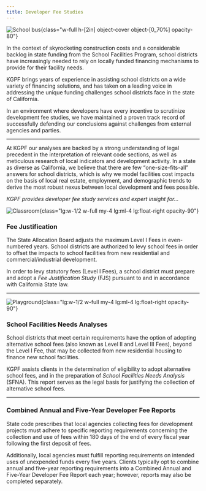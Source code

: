 ```yaml
---
title: Developer Fee Studies
---
```


![School bus](/img/schoolbus.jpg){class="w-full h-[2in] object-cover object-[0_70%] opacity-80"}

In the context of skyrocketing construction costs and a considerable backlog in state funding from
the School Facilities Program, school districts have increasingly needed to rely on locally funded
financing mechanisms to provide for their facility needs.

KGPF brings years of experience in assisting school districts on a wide variety of financing
solutions, and has taken on a leading voice in addressing the unique funding challenges school
districts face in the state of California.

In an environment where developers have every incentive to scrutinize development fee
studies, we have maintained a proven track record of successfully defending our conclusions against
challenges from external agencies and parties.

---

At KGPF our analyses are backed by a strong understanding of legal precedent in the interpretation
of relevant code sections, as well as meticulous research of local indicators and development
activity. In a state as diverse as California, we believe that there are few
<q>one-size-fits-all</q> answers for school districts, which is why we model facilities cost impacts
on the basis of local real estate, employment, and demographic trends to derive the most robust
nexus between local development and fees possible.

<!-- Services offered include the justification of developer fees and preparation of regulatory -->
<!-- transparency reports. -->

*KGPF provides developer fee study services and expert insight for…*

![Classroom](/img/classroom.jpg){class="lg:w-1/2 w-full my-4 lg:ml-4 lg:float-right opacity-90"}

### Fee Justification

The State Allocation Board adjusts the maximum Level I Fees in even-numbered years. School districts
are authorized to levy school fees in order to offset the impacts to school facilities from new
residential and commercial/industrial development.

In order to levy statutory fees (Level I Fees), a school district must prepare and adopt a *Fee
Justification Study* (FJS) pursuant to and in accordance with California State law.

---

![Playground](/img/playground.jpg){class="lg:w-1/2 w-full my-4 lg:ml-4 lg:float-right opacity-90"}

### School Facilities Needs Analyses

School districts that meet certain requirements have the option of adopting alternative school fees
(also known as Level II and Level III Fees), beyond the Level I Fee, that may be collected from new
residential housing to finance new school facilities.

KGPF assists clients in the determination of eligibility to adopt alternative school fees, and in
the preparation of *School Facilities Needs Analysis* (SFNA). This report serves as the legal basis
for justifying the collection of alternative school fees.

---

### Combined Annual and Five-Year Developer Fee Reports

State code prescribes that local agencies collecting fees for development projects must adhere to
specific reporting requirements concerning the collection and use of fees within 180 days of the end
of every fiscal year following the first deposit of fees.

Additionally, local agencies must fulfill reporting requirements on intended uses of unexpended
funds every five years. Clients typically opt to combine annual and five-year reporting requirements
into a Combined Annual and Five-Year Developer Fee Report each year; however, reports may also be
completed separately.

